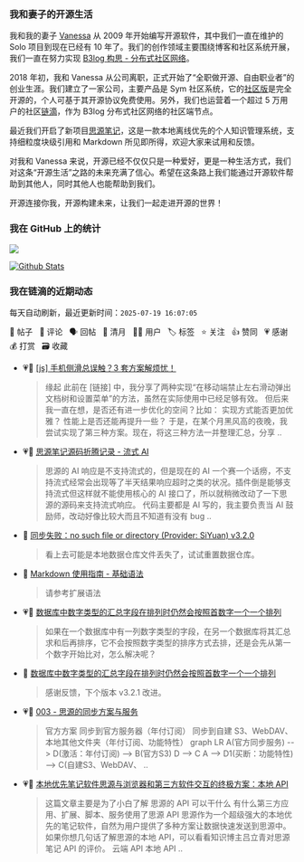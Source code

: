 ### 我和妻子的开源生活

我和我的妻子 [Vanessa](https://github.com/Vanessa219) 从 2009 年开始编写开源软件，其中我们一直在维护的 Solo 项目到现在已经有 10 年了。我们的创作领域主要围绕博客和社区系统开展，我们一直在努力实现 [B3log 构思 - 分布式社区网络](https://ld246.com/article/1546941897596)。

2018 年初，我和 Vanessa 从公司离职，正式开始了“全职做开源、自由职业者”的创业生涯。我们建立了一家公司，主要产品是 Sym 社区系统，它的[社区版](https://github.com/88250/symphony)是完全开源的，个人可基于其开源协议免费使用。另外，我们也运营着一个超过 5 万用户的社区[链滴](https://ld246.com)，作为 B3log 分布式社区网络的社区端节点。

最近我们开启了新项目[思源笔记](https://github.com/siyuan-note/siyuan)，这是一款本地离线优先的个人知识管理系统，支持细粒度块级引用和 Markdown 所见即所得，欢迎大家来试用和反馈。

对我和 Vanessa 来说，开源已经不仅仅只是一种爱好，更是一种生活方式，我们对这条“开源生活”之路的未来充满了信心。希望在这条路上我们能通过开源软件帮助到其他人，同时其他人也能帮助到我们。

开源连接你我，开源构建未来，让我们一起走进开源的世界！

### 我在 GitHub 上的统计

<a title="Hits" target="_blank" href="https://github.com/88250/88250"><img src="https://hits.b3log.org/88250/88250.svg"></a>

[![Github Stats](https://github-readme-stats.vercel.app/api?username=88250&theme=tokyonight&show_icons=true)](https://github.com/88250)

<!--events start -->

### 我在链滴的近期动态

每天自动刷新，最近更新时间：`2025-07-19 16:07:05`

📝 帖子 &nbsp; 💬 评论 &nbsp; 🗣 回帖 &nbsp; 🌙 清月 &nbsp; 👨‍💻 用户 &nbsp; 🏷️ 标签 &nbsp; ⭐️ 关注 &nbsp; 👍 赞同 &nbsp; 💗 感谢 &nbsp; 💰 打赏 &nbsp; 🗃 收藏

* 💗📝 [[js] 手机侧滑总误触？3 套方案解烦忧！](https://ld246.com/article/1752880500553)

  > 缘起 此前在 [链接] 中，我分享了两种实现“在移动端禁止左右滑动弹出文档树和设置菜单”的方法，虽然在实际使用中已经足够有效。 但后来我一直在想，是否还有进一步优化的空间？比如： 实现方式能否更加优雅？ 性能上是否还能再提升一些？ 于是，在某个月黑风高的夜晚，我尝试实现了第三种方案。现在，将这三种方法一并整理汇总，分享 ..
* 💗📝 [思源笔记源码折腾记录 - 流式 AI](https://ld246.com/article/1752815582514)

  > 思源的 AI 响应是不支持流式的，但是现在的 AI 一个赛一个话痨，不支持流式经常会出现等了半天结果响应超时之类的状况。插件倒是能够支持流式但这样就不能使用核心的 AI 接口了，所以就稍微改动了一下思源的源码来支持流式响应。 代码主要都是 AI 写的，我主要负责当 AI 鼓励师，改动好像比较大而且不知道有没有 bug  ..
* 💬 [同步失败：no such file or directory (Provider: SiYuan) v3.2.0](https://ld246.com/article/1752735040239/comment/1752743347058#comments)

  > 看上去可能是本地数据仓库文件丢失了，试试重置数据仓库。
* 💬 [Markdown 使用指南 - 基础语法](https://ld246.com/article/1583129520165/comment/1752719393235#comments)

  > 请参考扩展语法
* 💗📝 [数据库中数字类型的汇总字段在排列时仍然会按照首数字一个一个排列](https://ld246.com/article/1752679409595)

  > 如果在一个数据库中有一列数字类型的字段，在另一个数据库将其汇总求和后再排序，它不会按照数字类型的排序方式去排，还是会先从第一个数字开始比对，怎么解决呢？
* 💬 [数据库中数字类型的汇总字段在排列时仍然会按照首数字一个一个排列](https://ld246.com/article/1752679409595/comment/1752681204300#comments)

  > 感谢反馈，下个版本 v3.2.1 改进。
* 💗📝 [003  - 思源的同步方案与服务](https://ld246.com/article/1752462159420)

  > 官方方案 同步到官方服务器（年付订阅） 同步到自建 S3、WebDAV、本地其他文件夹（年付订阅、功能特性） graph LR A(官方同步服务) --&gt; D(激活：年付订阅) --&gt; B(官方S3) D --&gt; C A --&gt; D1(买断：功能特性) --&gt; C(自建S3、WebDAV、 ..
* 💗📝 [本地优先笔记软件思源与浏览器和第三方软件交互的终极方案：本地 API](https://ld246.com/article/1752461087040)

  > 这篇文章主要是为了小白了解 思源的 API 可以干什么 有什么第三方应用、扩展、脚本、服务使用了思源 API 思源作为一个超级强大的本地优先的笔记软件，自然为用户提供了多种方案让数据快速发送到思源中。 如果你想几句话了解思源的本地 API，可以看看知识博主吕立青对思源笔记 API 的评价。 云端 API 本地 API  ..


<!--events end -->
